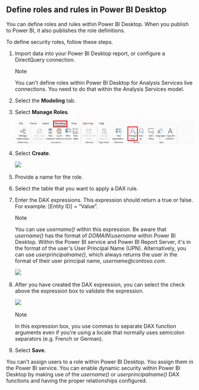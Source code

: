 ## Define roles and rules in Power BI Desktop
You can define roles and rules within Power BI Desktop. When you publish to Power BI, it also publishes the role definitions.

To define security roles, follow these steps.

1. Import data into your Power BI Desktop report, or configure a DirectQuery connection.
   
   > [!NOTE]
   > You can't define roles within Power BI Desktop for Analysis Services live connections. You need to do that within the Analysis Services model.
   > 
   > 
1. Select the **Modeling** tab.
2. Select **Manage Roles**.
   
   ![](./media/rls-desktop-define-roles/powerbi-desktop-security.png)
4. Select **Create**.
   
   ![](./media/rls-desktop-define-roles/powerbi-desktop-security-create-role.png)
5. Provide a name for the role. 
6. Select the table that you want to apply a DAX rule.
7. Enter the DAX expressions. This expression should return a true or false. For example: [Entity ID] = “Value”.
   
   > [!NOTE]
   > You can use *username()* within this expression. Be aware that *username()* has the format of *DOMAIN\username* within Power BI Desktop. Within the Power BI service and Power BI Report Server, it's in the format of the user's User Principal Name (UPN). Alternatively, you can use *userprincipalname()*, which always returns the user in the format of their user principal name, *username\@contoso.com*.
   > 
   > 
   
   ![](./media/rls-desktop-define-roles/powerbi-desktop-security-create-rule.png)
8. After you have created the DAX expression, you can select the check above the expression box to validate the expression.
      
   ![](./media/rls-desktop-define-roles/powerbi-desktop-security-validate-dax.png)
   
   > [!NOTE]
   > In this expression box, you use commas to separate DAX function arguments even if you're using a locale that normally uses semicolon separators (e.g. French or German). 
   >
   >
   
9. Select **Save**.

You can't assign users to a role within Power BI Desktop. You assign them in the Power BI service. You can enable dynamic security within Power BI Desktop by making use of the *username()* or *userprincipalname()* DAX functions and having the proper relationships configured. 

